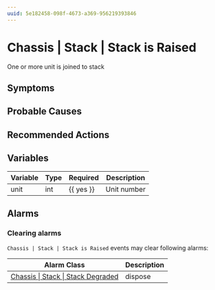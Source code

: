 ```yaml
---
uuid: 5e182458-098f-4673-a369-956219393846
---
```

# Chassis | Stack | Stack is Raised

One or more unit is joined to stack

## Symptoms

## Probable Causes

## Recommended Actions

## Variables

| Variable | Type | Required  | Description |
| -------- | ---- | --------- | ----------- |
| unit     | int  | {{ yes }} | Unit number |

## Alarms

### Clearing alarms

`Chassis | Stack | Stack is Raised` events may clear following alarms:

| Alarm Class                                                                                            | Description |
| ------------------------------------------------------------------------------------------------------ | ----------- |
| [Chassis \| Stack \| Stack Degraded](../../../alarm-classes-reference/chassis/stack/stack-degraded.md) | dispose     |
